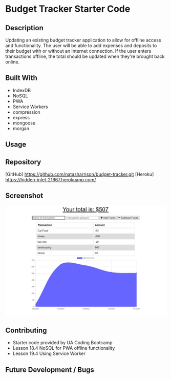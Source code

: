 # Budget Tracker Starter Code

## Description

Updating an existing budget tracker application to allow for offline access and functionality. The user will be able to add expenses and deposits to their budget with or without an internet connection. If the user enters transactions offline, the total should be updated when they're brought back online.

## Built With

- IndexDB
- NoSQL
- PWA
- Service Workers
- compression
- express
- mongoose
- morgan

## Usage

## Repository

[GitHub] https://github.com/natasharrison/budget-tracker.git
[Heroku] https://hidden-inlet-21667.herokuapp.com/

## Screenshot 

![screenshot](./public/assets/screenshot.JPG)

## Contributing

- Starter code provided by UA Coding Bootcamp
- Lesson 18.4 NoSQL for PWA offline functionality
- Lesson 19.4 Using Service Worker

## Future Development / Bugs
